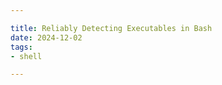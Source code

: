 ```yaml
---

title: Reliably Detecting Executables in Bash
date: 2024-12-02
tags:
- shell

---
```

<!--stackedit_data:
eyJoaXN0b3J5IjpbMTExNjcwNzI0XX0=
-->